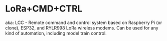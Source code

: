 # LoRa+CMD+CTRL
aka: LCC - Remote command and control system based on Raspberry Pi (or clone), ESP32, and RYLR998 LoRa wireless modems. Can be used for any kind of automation, including model train control.

